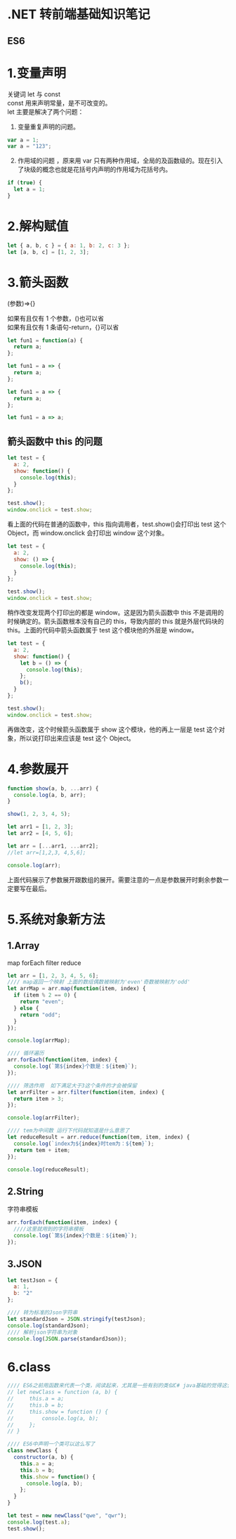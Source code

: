 # .NET 转前端基础知识笔记

## ES6

# 1.变量声明

关键词 let 与 const  
const 用来声明常量，是不可改变的。  
let 主要是解决了两个问题：

1. 变量重复声明的问题。

```javascript
var a = 1;
var a = "123";
```

2. 作用域的问题
   ，原来用 var 只有两种作用域，全局的及函数级的。现在引入了块级的概念也就是花括号内声明的作用域为花括号内。

```javascript
if (true) {
  let a = 1;
}
```

# 2.解构赋值

```javascript
let { a, b, c } = { a: 1, b: 2, c: 3 };
let [a, b, c] = [1, 2, 3];
```

# 3.箭头函数

(参数)=>{}

如果有且仅有 1 个参数，()也可以省  
如果有且仅有 1 条语句-return，{}可以省

```javascript
let fun1 = function(a) {
  return a;
};

let fun1 = a => {
  return a;
};

let fun1 = a => {
  return a;
};

let fun1 = a => a;
```

## 箭头函数中 this 的问题

```javascript
let test = {
  a: 2,
  show: function() {
    console.log(this);
  }
};

test.show();
window.onclick = test.show;
```

看上面的代码在普通的函数中，this 指向调用者，test.show()会打印出 test 这个 Object，而 window.onclick 会打印出 window 这个对象。

```javascript
let test = {
  a: 2,
  show: () => {
    console.log(this);
  }
};

test.show();
window.onclick = test.show;
```

稍作改变发现两个打印出的都是 window。这是因为箭头函数中 this 不是调用的时候确定的。箭头函数根本没有自己的 this，导致内部的 this 就是外层代码块的 this。上面的代码中箭头函数属于 test 这个模块他的外层是 window。

```javascript
let test = {
  a: 2,
  show: function() {
    let b = () => {
      console.log(this);
    };
    b();
  }
};

test.show();
window.onclick = test.show;
```

再做改变，这个时候箭头函数属于 show 这个模块，他的再上一层是 test 这个对象，所以说打印出来应该是 test 这个 Object。

# 4.参数展开

```javascript
function show(a, b, ...arr) {
  console.log(a, b, arr);
}

show(1, 2, 3, 4, 5);

let arr1 = [1, 2, 3];
let arr2 = [4, 5, 6];

let arr = [...arr1, ...arr2];
//let arr=[1,2,3, 4,5,6];

console.log(arr);
```

上面代码展示了参数展开跟数组的展开。需要注意的一点是参数展开时剩余参数一定要写在最后。

# 5.系统对象新方法

## 1.Array

map forEach filter reduce

```javascript
let arr = [1, 2, 3, 4, 5, 6];
//// map返回一个映射 上面的数组偶数被映射为'even'奇数被映射为'odd'
let arrMap = arr.map(function(item, index) {
  if (item % 2 == 0) {
    return "even";
  } else {
    return "odd";
  }
});

console.log(arrMap);

//// 循环遍历
arr.forEach(function(item, index) {
  console.log(`第${index}个数是：${item}`);
});

//// 筛选作用  如下满足大于3这个条件的才会被保留
let arrFilter = arr.filter(function(item, index) {
  return item > 3;
});

console.log(arrFilter);

//// tem为中间数 运行下代码就知道是什么意思了
let reduceResult = arr.reduce(function(tem, item, index) {
  console.log(`index为${index}时tem为：${tem}`);
  return tem + item;
});

console.log(reduceResult);
```

## 2.String

字符串模板

```javascript
arr.forEach(function(item, index) {
  ////这里就用到的字符串模板
  console.log(`第${index}个数是：${item}`);
});
```

## 3.JSON

```javascript
let testJson = {
  a: 1,
  b: "2"
};

//// 转为标准的Json字符串
let standardJson = JSON.stringify(testJson);
console.log(standardJson);
//// 解析json字符串为对象
console.log(JSON.parse(standardJson));
```

# 6.class

```javascript
//// ES6之前用函数来代表一个类，阅读起来，尤其是一些有别的类似C# java基础的觉得这么写很乱不可思议。
// let newClass = function (a, b) {
//     this.a = a;
//     this.b = b;
//     this.show = function () {
//         console.log(a, b);
//     };
// }

//// ES6中声明一个类可以这么写了
class newClass {
  constructor(a, b) {
    this.a = a;
    this.b = b;
    this.show = function() {
      console.log(a, b);
    };
  }
}

let test = new newClass("qwe", "qwr");
console.log(test.a);
test.show();
```
